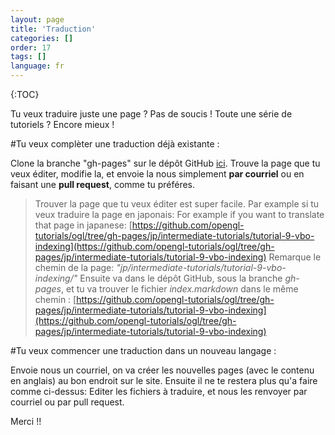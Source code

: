 ```yaml
---
layout: page
title: 'Traduction'
categories: []
order: 17
tags: []
language: fr
---
```

{:TOC}

Tu veux traduire juste une page ? Pas de soucis !
Toute une série de tutoriels ? Encore mieux !

#Tu veux complèter une traduction déjà existante :

Clone la branche "gh-pages" sur le dépôt GitHub [ici](https://github.com/opengl-tutorials/ogl/tree/gh-pages).
Trouve la page que tu veux éditer, modifie la, et envoie la nous simplement **par courriel** ou en faisant une **pull request**, comme tu préféres.

>Trouver la page que tu veux éditer est super facile.
>Par example si tu veux traduire la page en japonais:
>For example if you want to translate that page in japanese:
>[https://github.com/opengl-tutorials/ogl/tree/gh-pages/jp/intermediate-tutorials/tutorial-9-vbo-indexing](https://github.com/opengl-tutorials/ogl/tree/gh-pages/jp/intermediate-tutorials/tutorial-9-vbo-indexing)
>Remarque le chemin de la page: *"jp/intermediate-tutorials/tutorial-9-vbo-indexing/"*
>Ensuite va dans le dépôt GitHub, sous la branche *gh-pages*, et tu va trouver le fichier *index.markdown* dans le même chemin :
>[https://github.com/opengl-tutorials/ogl/tree/gh-pages/jp/intermediate-tutorials/tutorial-9-vbo-indexing](https://github.com/opengl-tutorials/ogl/tree/gh-pages/jp/intermediate-tutorials/tutorial-9-vbo-indexing)

#Tu veux commencer une traduction dans un nouveau langage :

Envoie nous un courriel, on va créer les nouvelles pages (avec le contenu en anglais) au bon endroit sur le site. Ensuite il ne te restera plus qu'a faire comme ci-dessus: Editer les fichiers à traduire, et nous les renvoyer par courriel ou par pull request.

Merci !!
